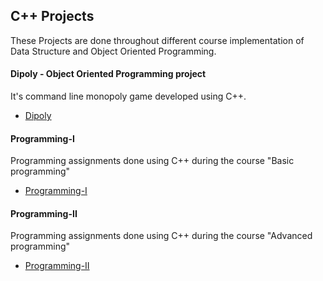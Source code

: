 ## C++ Projects

These Projects are done throughout different course implementation of Data Structure and Object Oriented Programming.



#### Dipoly - Object Oriented Programming project
It's command line monopoly game developed using C++.  

* [Dipoly](./dipoly/)


#### Programming-I 
Programming assignments done using C++ during the course "Basic programming"

* [Programming-I](./programming_1/)


#### Programming-II 
Programming assignments done using C++ during the course "Advanced programming"

* [Programming-II](./programming_2/)

